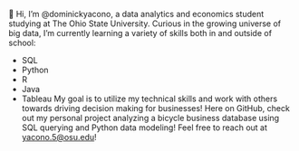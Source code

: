 👋 Hi, I’m @dominickyacono, a data analytics and economics student studying at The Ohio State University.
Curious in the growing universe of big data, I’m currently learning a variety of skills both in and outside of school: 
 - SQL 
 - Python
 - R
 - Java
 - Tableau
My goal is to utilize my technical skills and work with others towards driving decision making for businesses!
Here on GitHub, check out my personal project analyzing a bicycle business database using SQL querying and Python data modeling!
Feel free to reach out at yacono.5@osu.edu!

<!---
dominickyacono/dominickyacono is a ✨ special ✨ repository because its `README.md` (this file) appears on your GitHub profile.
You can click the Preview link to take a look at your changes.
--->
